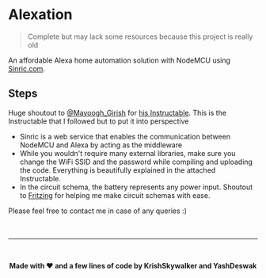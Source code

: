 # Alexation
> Complete but may lack some resources because this project is really old

An affordable Alexa home automation solution with NodeMCU using [Sinric.com](https://sinric.com).

## Steps
Huge shoutout to [@Mayoogh_Girish](https://www.instructables.com/member/Mayoogh_Girish/) for [his Instructable](https://www.instructables.com/id/Amazon-Alexa-Smart-Home-Using-Node-MCU/).
This is the Instructable that I followed but to put it into perspective
- Sinric is a web service that enables the communication between NodeMCU and Alexa by acting as the middleware
- While you wouldn't require many external libraries, make sure you change the WiFi SSID and the password while compiling and uploading the code. Everything is beautifully explained in the attached Instructable.
- In the circuit schema, the battery represents any power input. Shoutout to [Fritzing](https://fritzing.org/) for helping me make circuit schemas with ease.

Please feel free to contact me in  case of any queries :)
<br>
<br>
<br>
<hr>
<br>
<p align="center">
  <b>Made with ❤️ and a few lines of code by KrishSkywalker and YashDeswak</b>
</p>
